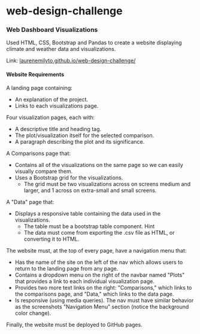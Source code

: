 # web-design-challenge

### Web Dashboard Visualizations
Used HTML, CSS, Bootstrap and Pandas to create a website displaying climate and weather data and visualizations. 

Link: [laurenemilyto.github.io/web-design-challenge/](https://laurenemilyto.github.io/web-design-challenge/)

#### Website Requirements

A landing page containing:

- An explanation of the project.
- Links to each visualizations page. 


Four visualization pages, each with:

- A descriptive title and heading tag.
- The plot/visualization itself for the selected comparison.
- A paragraph describing the plot and its significance.


A Comparisons page that:

- Contains all of the visualizations on the same page so we can easily visually compare them.
- Uses a Bootstrap grid for the visualizations.
	- The grid must be two visualizations across on screens medium and larger, and 1 across on extra-small and small screens.


A "Data" page that:

- Displays a responsive table containing the data used in the visualizations.
	- The table must be a bootstrap table component. Hint
	- The data must come from exporting the .csv file as HTML, or converting it to HTML. 

The website must, at the top of every page, have a navigation menu that:

- Has the name of the site on the left of the nav which allows users to return to the landing page from any page.
- Contains a dropdown menu on the right of the navbar named "Plots" that provides a link to each individual visualization page.
- Provides two more text links on the right: "Comparisons," which links to the comparisons page, and "Data," which links to the data page.
- Is responsive (using media queries). The nav must have similar behavior as the screenshots "Navigation Menu" section (notice the background color change).

Finally, the website must be deployed to GitHub pages.